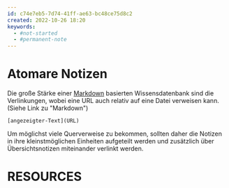 ```yaml
---
id: c74e7eb5-7d74-41ff-ae63-bc48ce75d8c2
created: 2022-10-26 18:20
keywords: 
  - #not-started
  - #permanent-note
---
```



Atomare Notizen
======================================================================

Die große Stärke einer [Markdown](../markdown/README.md) basierten Wissensdatenbank sind die Verlinkungen, wobei eine URL auch relativ auf eine Datei verweisen kann. (Siehe Link zu "Markdown") 

    [angezeigter-Text](URL)

Um möglichst viele Querverweise zu bekommen, sollten daher die Notizen in ihre kleinstmöglichen Einheiten aufgeteilt werden und zusätzlich über Übersichtsnotizen miteinander verlinkt werden. 



RESOURCES
======================================================================
